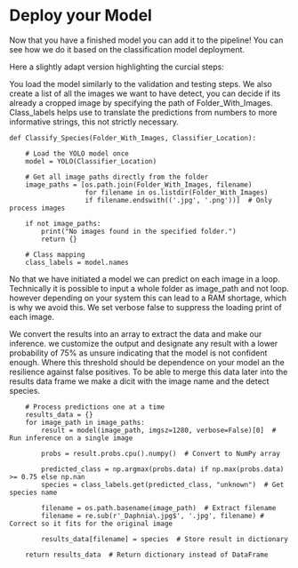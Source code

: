 # Deploy your Model

Now that you have a finished model you can add it to the pipeline!
You can see how we do it based on the classification model deployment.

Here a slightly adapt version highlighting the curcial steps:

You load the model similarly to the validation and testing steps.
We also create a list of all the images we want to have detect, you can
decide if its already a cropped image by specifying the path of Folder_With_Images.
Class_labels helps use to translate the predictions from numbers to more informative strings, this not strictly necessary.

```
def Classify_Species(Folder_With_Images, Classifier_Location):

    # Load the YOLO model once
    model = YOLO(Classifier_Location)

    # Get all image paths directly from the folder
    image_paths = [os.path.join(Folder_With_Images, filename) 
                   for filename in os.listdir(Folder_With_Images) 
                   if filename.endswith(('.jpg', '.png'))]  # Only process images

    if not image_paths:
        print("No images found in the specified folder.")
        return {}

    # Class mapping
    class_labels = model.names
```

No that we have initiated a model we can predict on each image in a loop. Technically it is possible to input a whole folder as image_path and not loop. however depending on your system this can lead to a RAM shortage, which is why we avoid this.
We set verbose false to suppress the loading print of each image.

We convert the results into an array to extract the data and make our inference. we customize the output and designate any result with a lower probability of 75% as unsure indicating that the model is not confident enough. Where this threshold should be dependence on your model an the resilience against false positives.
To be able to merge this data later into the results data frame we make a dicit with the image name and the detect species.
```
    # Process predictions one at a time
    results_data = {}
    for image_path in image_paths:
        result = model(image_path, imgsz=1280, verbose=False)[0]  # Run inference on a single image

        probs = result.probs.cpu().numpy()  # Convert to NumPy array

        predicted_class = np.argmax(probs.data) if np.max(probs.data) >= 0.75 else np.nan
        species = class_labels.get(predicted_class, "unknown")  # Get species name

        filename = os.path.basename(image_path)  # Extract filename
        filename = re.sub(r'_Daphnia\.jpg$', '.jpg', filename) # Correct so it fits for the original image

        results_data[filename] = species  # Store result in dictionary

    return results_data  # Return dictionary instead of DataFrame
```
